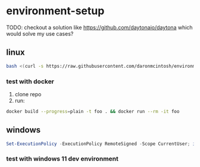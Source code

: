 # environment-setup

TODO: checkout a solution like https://github.com/daytonaio/daytona which would solve my use cases?

## linux

```sh
bash <(curl -s https://raw.githubusercontent.com/daronmcintosh/environment-setup/main/linux-setup.sh)
```

### test with docker

1. clone repo
2. run:

```sh
docker build --progress=plain -t foo . && docker run --rm -it foo
```

## windows

```ps1
Set-ExecutionPolicy -ExecutionPolicy RemoteSigned -Scope CurrentUser; iex ((New-Object System.Net.WebClient).DownloadString('https://raw.githubusercontent.com/daronmcintosh/environment-setup/main/windows-setup.ps1'))
```

### test with windows 11 dev environment
